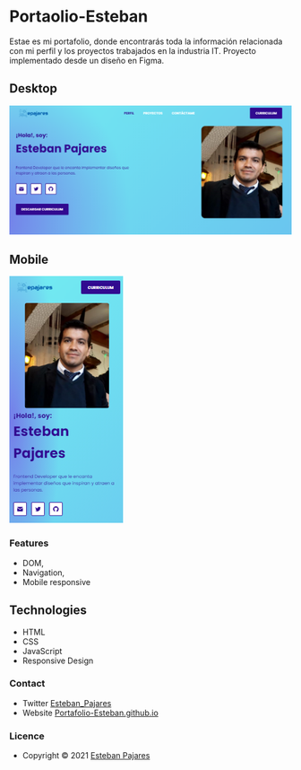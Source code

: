 # Portaolio-Esteban
Estae es mi portafolio, donde encontrarás toda la información relacionada con mi perfil y los proyectos trabajados en la industria IT. Proyecto implementado desde un diseño en Figma.

## Desktop

![Portafolio-Esteban on desktop](./images/desktop.png)

## Mobile

![Portafolio-Esteban on mobile](./images/mobile.png)

### Features

- DOM,
- Navigation,
- Mobile responsive

## Technologies

- HTML
- CSS
- JavaScript
- Responsive Design

### Contact

- Twitter [Esteban_Pajares](https://twitter.com/Esteban_Pajares)
- Website [Portafolio-Esteban.github.io](https://estebanpajares.github.io/Portafolio-Esteban.github.io/)

### Licence

- Copyright © 2021 [Esteban Pajares](https://github.com/EstebanPajares)
